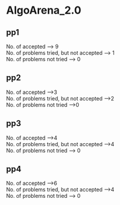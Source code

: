 # AlgoArena_2.0

## pp1
No. of accepted --> 9  <br>
No. of problems tried, but not accepted --> 1   <br>
No. of problems not tried --> 0  <br>

## pp2
No. of accepted -->3   <br>
No. of problems tried, but not accepted -->2   <br> 
No. of problems not tried -->0   <br>

## pp3
No. of accepted -->4   <br>
No. of problems tried, but not accepted -->4   <br> 
No. of problems not tried --> 0  <br>

## pp4
No. of accepted -->6   <br>
No. of problems tried, but not accepted -->4   <br> 
No. of problems not tried --> 0  <br>
